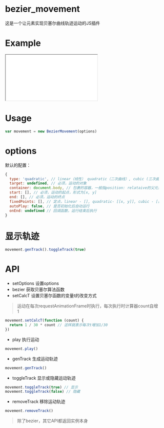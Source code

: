 # bezier_movement
这是一个让元素实现贝塞尔曲线轨迹运动的JS插件

# Example
<iframe src="./example/index.html"></iframe>

# Usage
```js
var movement = new BezierMovement(options)
```

# options
默认的配置：
```js
{
  type: 'quadratic', // linear（线性） quadratic（二次曲线）, cubic (三次曲线)
  target: undefined, // 必须，运动的对象
  container: document.body, // 包裹的容器，一般指position: relataive的父元素
  start: [], // 必须，运动的起点，形式为[x, y]
  end: [], // 必须，运动的终点
  fixedPoints: [], // 定点，linear - [], quadratic- [[x, y]], cubic - [[x1, y1], [x2, y2]]
  autoPlay: false, // 是否初始化后自动运行
  onEnd: undefined // 回调函数，运行结束后执行
}
```

# 显示轨迹
```js
movement.genTrack().toggleTrack(true)
```

# API
* setOptions 设置options
* bezier 获取贝塞尔算法函数
* setCalcT 设置贝塞尔函数的变量t的改变方式
> 运动在每次requestAnimationFrame时执行，每次执行时计算器count自增1
```js
movement.setCalcT(function (count) {
  return 1 / 30 * count // 这样就表示每次t增加1/30
})
```
* play 执行运动
```js
movement.play()
```
* genTrack 生成运动轨迹
```js
movement.genTrack()
```
* toggleTrack 显示或隐藏运动轨迹
```js
movement.toggleTrack(true) // 显示
movement.toggleTrack(false) // 隐藏
```
* removeTrack 移除运动轨迹
```js
movement.removeTrack()
```

> 除了bezier，其它API都返回实例本身